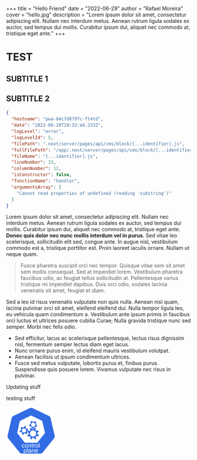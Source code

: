+++
title = "Hello Friend"
date = "2022-06-29"
author = "Rafael Moreira"
cover = "hello.jpg"
description = "Lorem ipsum dolor sit amet, consectetur adipiscing elit. Nullam nec interdum metus. Aenean rutrum ligula sodales ex auctor, sed tempus dui mollis. Curabitur ipsum dui, aliquet nec commodo at, tristique eget ante."
+++

# TEST

## SUBTITLE 1

## SUBTITLE 2

```JSON
{
  "hostname": "pwa-84c7d879fc-ft4td",
  "date": "2022-06-28T19:32:44.233Z",
  "logLevel": "error",
  "logLevelId": 5,
  "filePath": ".next/server/pages/api/cms/block/[...identifier].js",
  "fullFilePath": "/app/.next/server/pages/api/cms/block/[...identifier].js",
  "fileName": "[...identifier].js",
  "lineNumber": 33,
  "columnNumber": 12,
  "isConstructor": false,
  "functionName": "handler",
  "argumentsArray": [
    "Cannot read properties of undefined (reading 'substring')"
  ]
}
```

Lorem ipsum dolor sit amet, consectetur adipiscing elit. Nullam nec interdum metus. Aenean rutrum ligula sodales ex auctor, sed tempus dui mollis. Curabitur ipsum dui, aliquet nec commodo at, tristique eget ante. **Donec quis dolor nec nunc mollis interdum vel in purus**. Sed vitae leo scelerisque, sollicitudin elit sed, congue ante. In augue nisl, vestibulum commodo est a, tristique porttitor est. Proin laoreet iaculis ornare. Nullam ut neque quam.

> Fusce pharetra suscipit orci nec tempor. Quisque vitae sem sit amet sem mollis consequat. Sed at imperdiet lorem. Vestibulum pharetra faucibus odio, ac feugiat tellus sollicitudin at. Pellentesque varius tristique mi imperdiet dapibus. Duis orci odio, sodales lacinia venenatis sit amet, feugiat et diam.

Sed a leo id risus venenatis vulputate non quis nulla. Aenean nisl quam, lacinia pulvinar orci sit amet, eleifend eleifend dui. Nulla tempor ligula leo, eu vehicula quam condimentum a. Vestibulum ante ipsum primis in faucibus orci luctus et ultrices posuere cubilia Curae; Nulla gravida tristique nunc sed semper. Morbi nec felis odio.

- Sed efficitur, lacus ac scelerisque pellentesque, lectus risus dignissim nisl, fermentum semper lectus diam eget lacus.
- Nunc ornare purus enim, id eleifend mauris vestibulum volutpat.
- Aenean facilisis ut ipsum condimentum ultrices.
- Fusce sed metus vulputate, lobortis purus et, finibus purus. Suspendisse quis posuere lorem. Vivamus vulputate nec risus in pulvinar.

Updating stuff

testing stuff

![k8s-control-plane](./control-plane.svg)
